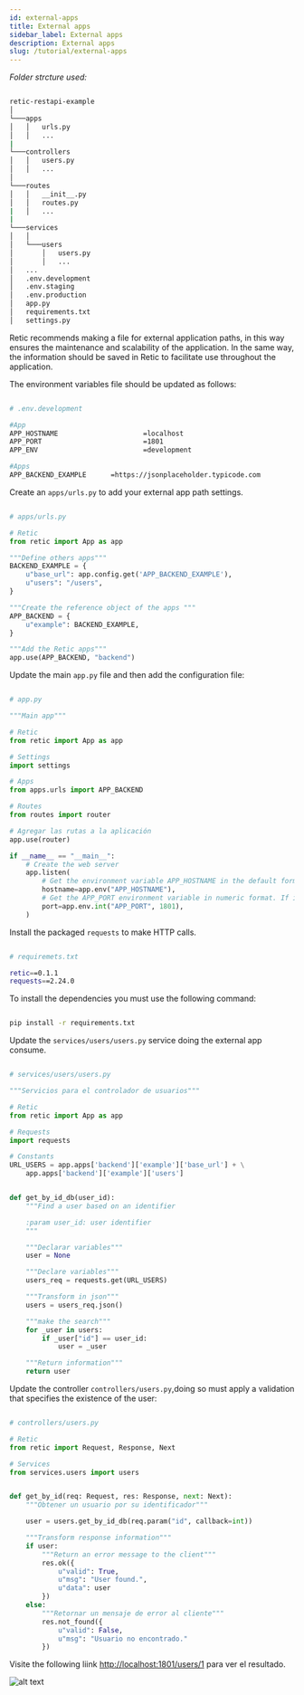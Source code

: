 ```yaml
---
id: external-apps
title: External apps
sidebar_label: External apps
description: External apps
slug: /tutorial/external-apps
---
```


_Folder strcture used:_

```bash

retic-restapi-example
│
└───apps
│   │   urls.py
│   │   ...
|
└───controllers
│   │   users.py
│   │   ...
│
└───routes
│   │   __init__.py
│   │   routes.py
|   │   ...
|
└───services
│   │
│   └───users
│       │   users.py
│       │   ...
│   ...
│   .env.development
│   .env.staging
│   .env.production
│   app.py
│   requirements.txt
│   settings.py

```

Retic recommends making a file for external application paths, in this way ensures the maintenance and scalability of the application. In the same way, the information should be saved in Retic to facilitate use throughout the application.

The environment variables file should be updated as follows:

```bash

# .env.development

#App
APP_HOSTNAME                     =localhost
APP_PORT                         =1801
APP_ENV                          =development

#Apps
APP_BACKEND_EXAMPLE      =https://jsonplaceholder.typicode.com

```

Create an `apps/urls.py` to add your external app path settings.

```python

# apps/urls.py

# Retic
from retic import App as app

"""Define others apps"""
BACKEND_EXAMPLE = {
    u"base_url": app.config.get('APP_BACKEND_EXAMPLE'),
    u"users": "/users",
}

"""Create the reference object of the apps """
APP_BACKEND = {
    u"example": BACKEND_EXAMPLE,
}

"""Add the Retic apps"""
app.use(APP_BACKEND, "backend")

```

Update the main `app.py` file and then add the configuration file:
```python

# app.py

"""Main app"""

# Retic
from retic import App as app

# Settings
import settings

# Apps
from apps.urls import APP_BACKEND

# Routes
from routes import router

# Agregar las rutas a la aplicación
app.use(router)

if __name__ == "__main__":
    # Create the web server
    app.listen(
        # Get the environment variable APP_HOSTNAME in the default format (str)
        hostname=app.env("APP_HOSTNAME"),
        # Get the APP_PORT environment variable in numeric format. If it does not exist, it returns 1801.
        port=app.env.int("APP_PORT", 1801),
    )


```

Install the packaged `requests` to make HTTP calls.

```bash

# requiremets.txt

retic==0.1.1
requests==2.24.0

```

To install the dependencies you must use the following command:

```bash

pip install -r requirements.txt

```

Update the `services/users/users.py` service doing the external app consume.

```python

# services/users/users.py

"""Servicios para el controlador de usuarios"""

# Retic
from retic import App as app

# Requests
import requests

# Constants
URL_USERS = app.apps['backend']['example']['base_url'] + \
    app.apps['backend']['example']['users']


def get_by_id_db(user_id):
    """Find a user based on an identifier

    :param user_id: user identifier
    """

    """Declarar variables"""
    user = None

    """Declare variables"""
    users_req = requests.get(URL_USERS)

    """Transform in json"""
    users = users_req.json()

    """make the search"""
    for _user in users:
        if _user["id"] == user_id:
            user = _user

    """Return information"""
    return user

```

Update the controller `controllers/users.py`,doing so must apply a validation that specifies the existence of the user:

```python

# controllers/users.py

# Retic
from retic import Request, Response, Next

# Services
from services.users import users


def get_by_id(req: Request, res: Response, next: Next):
    """Obtener un usuario por su identificador"""

    user = users.get_by_id_db(req.param("id", callback=int))

    """Transform response information"""
    if user:
        """Return an error message to the client"""
        res.ok({
            u"valid": True,
            u"msg": "User found.",
            u"data": user
        })
    else:
        """Retornar un mensaje de error al cliente"""
        res.not_found({
            u"valid": False,
            u"msg": "Usuario no encontrado."
        })

```
Visite the following liink [http://localhost:1801/users/1](http://localhost:1801/users/1) para ver el resultado.

![alt text](../../static/img/api_rest_app_5.png "API REST")
